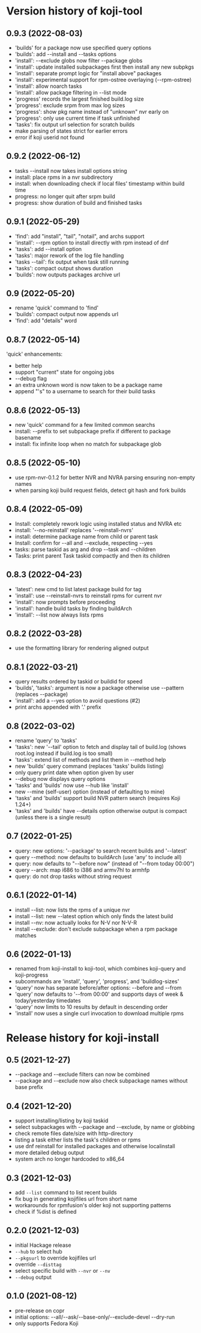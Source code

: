# Version history of koji-tool

## 0.9.3 (2022-08-03)
- 'builds' for a package now use specified query options
- 'builds': add --install and --tasks options
- 'install': --exclude globs now filter --package globs
- 'install': update installed subpackages first then install any new subpkgs
- 'install': separate prompt logic for "install above" packages
- 'install': experimental support for rpm-ostree overlaying (--rpm-ostree)
- 'install': allow noarch tasks
- 'install': allow package filtering in --list mode
- 'progress' records the largest finished build.log size
- 'progress': exclude srpm from max log sizes
- 'progress': show pkg name instead of "unknown" nvr early on
- 'progress': only use current time if task unfinished
- 'tasks': fix output url selection for scratch builds
- make parsing of states strict for earlier errors
- error if koji userid not found

## 0.9.2 (2022-06-12)
- tasks --install now takes install options string
- install: place rpms in a nvr subdirectory
- install: when downloading check if local files' timestamp within build time
- progress: no longer quit after srpm build
- progress: show duration of build and finished tasks

## 0.9.1 (2022-05-29)
- 'find': add "install", "tail", "notail", and archs support
- 'install': --rpm option to install directly with rpm instead of dnf
- 'tasks': add --install option
- 'tasks': major rework of the log file handling
- 'tasks --tail': fix output when task still running
- 'tasks': compact output shows duration
- 'builds': now outputs packages archive url

## 0.9 (2022-05-20)
- rename 'quick' command to 'find'
- 'builds': compact output now appends url
- 'find': add "details" word

## 0.8.7 (2022-05-14)
'quick' enhancements:
- better help
- support "current" state for ongoing jobs
- --debug flag
- an extra unknown word is now taken to be a package name
- append "\'s" to a username to search for their build tasks

## 0.8.6 (2022-05-13)
- new 'quick' command for a few limited common searchs
- install: --prefix to set subpackage prefix if different to package basename
- install: fix infinite loop when no match for subpackage glob

## 0.8.5 (2022-05-10)
- use rpm-nvr-0.1.2 for better NVR and NVRA parsing ensuring non-empty names
- when parsing koji build request fields, detect git hash and fork builds

## 0.8.4 (2022-05-09)
- Install: completely rework logic using installed status and NVRA etc
- install: '--no-reinstall' replaces '--reinstall-nvrs'
- install: determine package name from child or parent task
- Install: confirm for --all and --exclude, respecting --yes
- tasks: parse taskid as arg and drop --task and --children
- Tasks: print parent Task taskid compactly and then its children

## 0.8.3 (2022-04-23)
- 'latest': new cmd to list latest package build for tag
- 'install': use --reinstall-nvrs to reinstall rpms for current nvr
- 'install': now prompts before proceeding
- 'install': handle build tasks by finding buildArch
- 'install': --list now always lists rpms

## 0.8.2 (2022-03-28)
- use the formatting library for rendering aligned output

## 0.8.1 (2022-03-21)
- query results ordered by taskid or buildid for speed
- 'builds', 'tasks': argument is now a package otherwise use --pattern (replaces --package)
- 'install': add a --yes option to avoid questions (#2)
- print archs appended with '.' prefix

## 0.8 (2022-03-02)
- rename 'query' to 'tasks'
- 'tasks': new '--tail' option to fetch and display tail of build.log
  (shows root.log instead if build.log is too small)
- 'tasks': extend list of methods and list them in --method help
- new 'builds' query command (replaces 'tasks' builds listing)
- only query print date when option given by user
- --debug now displays query options
- 'tasks' and 'builds' now use --hub like 'install'
- new --mine (self-user) option (instead of defaulting to mine)
- 'tasks' and 'builds' support build NVR pattern search (requires Koji 1.24+)
- 'tasks' and 'builds' have --details option otherwise output is compact
  (unless there is a single result)

## 0.7 (2022-01-25)
- query: new options: '--package' to search recent builds and '--latest'
- query --method: now defaults to buildArch (use 'any' to include all)
- query: now defaults to "--before now" (instead of "--from today 00:00")
- query --arch: map i686 to i386 and armv7hl to armhfp
- query: do not drop tasks without string request

## 0.6.1 (2022-01-14)
- install --list: now lists the rpms of a unique nvr
- install --list: new --latest option which only finds the latest build
- install --nv: now actually looks for N-V nor N-V-R
- install --exclude: don't exclude subpackage when a rpm package matches

## 0.6 (2022-01-13)
- renamed from koji-install to koji-tool, which combines koji-query and koji-progress
- subcommands are 'install', 'query', 'progress', and 'buildlog-sizes'
- 'query' now has separate before/after options: --before and --from
- 'query' now defaults to '--from 00:00' and supports days of week & today/yesterday timedates
- 'query' now limits to 10 results by default in descending order
- 'install' now uses a single curl invocation to download multiple rpms

# Release history for koji-install

## 0.5 (2021-12-27)
- --package and --exclude filters can now be combined
- --package and --exclude now also check subpackage names without base prefix

## 0.4 (2021-12-20)
- support installing/listing by koji taskid
- select subpackages with --package and --exclude, by name or globbing
- check remote files date/size with http-directory
- listing a task either lists the task's children or rpms
- use dnf reinstall for installed packages and otherwise localinstall
- more detailed debug output
- system arch no longer hardcoded to x86_64

## 0.3 (2021-12-03)
- add `--list` command to list recent builds
- fix bug in generating kojifiles url from short name
- workarounds for rpmfusion's older koji not supporting patterns
- check if %dist is defined

## 0.2.0 (2021-12-03)
- initial Hackage release
- `--hub` to select hub
- `--pkgsurl` to override kojifiles url
- override `--disttag`
- select specific build with `--nvr` or `--nv`
- `--debug` output

## 0.1.0 (2021-08-12)
- pre-release on copr
- initial options:
  --all/--ask/--base-only/--exclude-devel --dry-run
- only supports Fedora Koji
